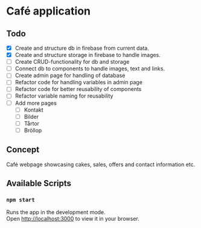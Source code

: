 # Café application

## Todo

- [x] Create and structure db in firebase from current data.
- [x] Create and structure storage in firebase to handle images.
- [ ] Create CRUD-functionality for db and storage
- [ ] Connect db to components to handle images, text and links.
- [ ] Create admin page for handling of database
- [ ] Refactor code for handling variables in admin page
- [ ] Refactor code for better reusability of components
- [ ] Refactor variable naming for reusability
- [ ] Add more pages
  - [ ] Kontakt
  - [ ] Bilder
  - [ ] Tårtor
  - [ ] Bröllop

## Concept

Café webpage showcasing cakes, sales, offers and contact information etc.

## Available Scripts

### `npm start`

Runs the app in the development mode.\
Open [http://localhost:3000](http://localhost:3000) to view it in your browser.
